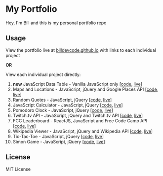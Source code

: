 # My Portfolio

Hey, I'm Bill and this is my personal portfolio repo

## Usage

View the portfolio live at [billdevcode.github.io](https://billdevcode.github.io/) with links to each individual project

**OR**

View each individual project directly:

1. **new** JavaScript Data Table - Vanilla JavaScript only [[code](https://github.com/billdevcode/javascript-data-table), [live](https://billdevcode.github.io/projects/javascript-data-table/index.html)]
2. Maps and Locations - JavaScript, jQuery and Google Places API [[code](https://github.com/billdevcode/billdevcode.github.io/tree/master/projects/maps-locations), [live](https://billdevcode.github.io/projects/maps-locations/index.html)]
3. Random Quotes - JavaScript, jQuery [[code](https://github.com/billdevcode/billdevcode.github.io/tree/master/projects/random-quotes), [live](https://billdevcode.github.io/projects/random-quotes/index.html)]
4. JavaScript Calculator - JavaScript, jQuery [[code](https://github.com/billdevcode/billdevcode.github.io/tree/master/projects/javascript-calculator), [live](https://billdevcode.github.io/projects/javascript-calculator/index.html)]
5. Pomodoro Clock - JavaScript, jQuery [[code](https://github.com/billdevcode/billdevcode.github.io/tree/master/projects/pomodoro-clock), [live](https://billdevcode.github.io/projects/pomodoro-clock/index.html)]
6. Twitch.tv API - JavaScript, jQuery and Twitch.tv API [[code](https://github.com/billdevcode/billdevcode.github.io/tree/master/projects/twitchTV), [live](https://billdevcode.github.io/projects/twitchTV/index.html)]
7. FCC Leaderboard - ReactJS, JavaScript and Free Code Camp API [[code](https://github.com/billdevcode/billdevcode.github.io/tree/master/projects/fcc-leaderboard), [live](https://billdevcode.github.io/projects/fcc-leaderboard/index.html)]
8. Wikipedia Viewer - JavaScript, jQuery and Wikipedia API [[code](https://github.com/billdevcode/billdevcode.github.io/tree/master/projects/wikipedia-viewer), [live](https://billdevcode.github.io/projects/wikipedia-viewer/index.html)]
9. Tic-Tac-Toe - JavaScript, jQuery [[code](https://github.com/billdevcode/billdevcode.github.io/tree/master/projects/tic-tac-toe), [live](https://billdevcode.github.io/projects/tic-tac-toe/index.html)]
10. Simon Game - JavaScript, jQuery [[code](https://github.com/billdevcode/billdevcode.github.io/tree/master/projects/simon-game), [live](https://billdevcode.github.io/projects/simon-game/index.html)]

## License

MIT License
